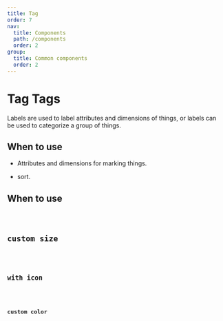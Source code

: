 ```yaml
---
title: Tag
order: 7
nav:
  title: Components
  path: /components
  order: 2
group:
  title: Common components
  order: 2
---
```


# Tag Tags

Labels are used to label attributes and dimensions of things, or labels can be used to categorize a group of things.

## When to use

- Attributes and dimensions for marking things.

- sort.

## When to use

<code src="./demos/index1.tsx" title="When to use" desc="When to use" />

## custom size

<code src="./demos/index2.tsx" title="custom size" desc="Set `Tag` in three sizes" />

## with icon

<code src="./demos/index3.tsx" title="with icon" desc="Set `icon` according to your needs" />

## custom color

<code src="./demos/index4.tsx" title="custom color" desc="Labels with colors, if the color cannot be satisfied, you can customize the color" />

<API />

